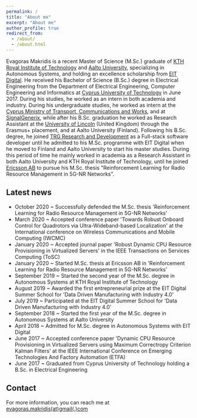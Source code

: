 ```yaml
---
permalink: /
title: "About me"
excerpt: "About me"
author_profile: true
redirect_from: 
  - /about/
  - /about.html
---
```


Evagoras Makridis is a recent Master of Science (M.Sc.) graduate of [KTH Royal Institute of Technology](https://kth.se) and [Aalto University](https://www.aalto.fi), specializing in Autonomous Systems, and holding an excellence scholarship from [EIT Digital](https://www.eitdigital.eu). He received his Bachelor of Science (B.Sc.) degree in Electrical Engineering from the Department of Electrical Engineering, Computer Engineering and Informatics at [Cyprus University of Technology](https://www.cut.ac.cy) in June 2017. During his studies, he worked as an intern in both academia and industry. During his undergraduate studies, he worked as intern at the [Cyprus Ministry of Transport, Communications and Works](http://www.mcw.gov.cy), and at [SignalGenerix](https://www.signalgenerix.com), while after his B.Sc. graduation he worked as Research Assistant at the [University of Lincoln](https://www.lincoln.ac.uk) (United Kingdom) through the Erasmus+ placement, and at Aalto University (Finland). Following his B.Sc. degree, he joined [TRG Research and Development](https://www.trgint.com) as a Full-stack software developer until he admitted to his M.Sc. programme with EIT Digital when he moved to Finland and Aalto University to start his master studies. During this period of time he mainly worked in academia as a Research Assistant in both Aalto University and KTH Royal Institute of Technology, until he joined [Ericsson AB](https://www.ericsson.com/en) to pursue his M.Sc. thesis "Reinforcement Learning for Radio Resource Management in 5G-NR Networks". 

Latest news
------
- October 2020 ~ Successfully defended the M.Sc. thesis 'Reinforcement Learning for Radio Resource Management in 5G-NR Networks'
- March 2020 ~ Accepted conference paper 'Towards Robust Onboard Control for Quadrotors via Ultra-Wideband-based Localization' at the International conference on Wireless Communications and Mobile Computing (IWCMC)
- January 2020 ~ Accepted journal paper 'Robust Dynamic CPU Resource Provisioning in Virtualized Servers' in the IEEE Transactions on Services Computing (ToSC)
- January 2020 ~ Started M.Sc. thesis at Ericsson AB in 'Reinforcement Learning for Radio Resource Management in 5G-NR Networks'
- September 2019 ~ Started the second year of the M.Sc. degree in Autonomous Systems at KTH Royal Institute of Technology
- August 2019 ~ Awarded the first entrepreneurial prize at the EIT Digital Summer School for 'Data Driven Manufacturing with Industry 4.0'
- July 2019 ~ Participated at the EIT Digital Summer School for 'Data Driven Manufacturing with Industry 4.0'
- September 2018 ~ Started the first year of the M.Sc. degree in Autonomous Systems at Aalto University
- April 2018 ~ Admitted for M.Sc. degree in Autonomous Systems with EIT Digital
- June 2017 ~ Accepted conference paper 'Dynamic CPU Resource Provisioning in Virtualized Servers using Maximum Correctropy Criterion Kalman Filters' at the IEEE International Conference on Emerging Technologies And Factory Automation (ETFA)
- June 2017 ~ Graduated from Cyprus University of Technology holding a B.Sc. in Electrical Engineering

Contact
------
For more information, you can reach me at [evagoras.makridis(at)gmail(.)com](mailto:evagoras.makridis@gmail.com)
